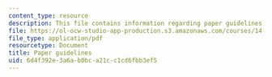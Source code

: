 ```yaml
---
content_type: resource
description: This file contains information regarding paper guidelines.
file: https://ol-ocw-studio-app-production.s3.amazonaws.com/courses/14-05-intermediate-macroeconomics-spring-2013/6d4f392e3a6ab0bca21cc1cd6fbb3ef5_MIT14_05S13_guidelines.pdf
file_type: application/pdf
resourcetype: Document
title: Paper guidelines
uid: 6d4f392e-3a6a-b0bc-a21c-c1cd6fbb3ef5
---
```

